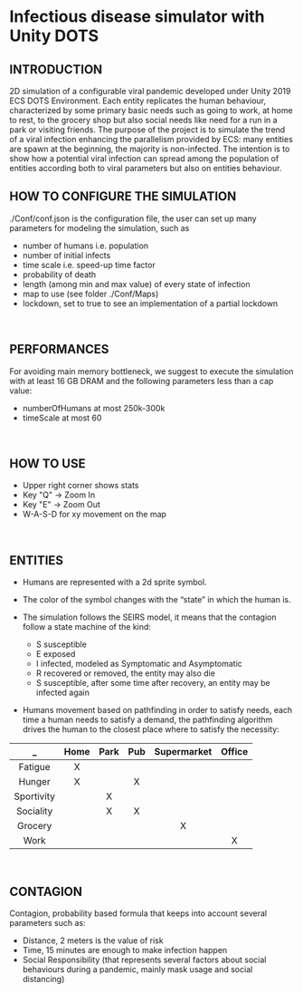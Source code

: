 # Infectious disease simulator with Unity DOTS

INTRODUCTION
------------

2D simulation of a configurable viral pandemic developed under Unity 2019 ECS DOTS Environment.
Each entity replicates the human behaviour, characterized by some primary basic needs such as going to work, at home to rest, to the grocery shop but also social needs like need for a run in a park or visiting friends.
The purpose of the project is to simulate the trend of a viral infection enhancing the parallelism provided by ECS: many entities are spawn at the beginning, the majority is non-infected. The intention is to show how a potential viral infection can spread among the population of entities according both to viral parameters but also on entities behaviour.
<br/>

HOW TO CONFIGURE THE SIMULATION
------------
./Conf/conf.json is the configuration file, the user can set up many parameters for modeling the simulation, such as 
- number of humans i.e. population
- number of initial infects
- time scale i.e. speed-up time factor
- probability of death 
- length (among min and max value) of every state of infection
- map to use (see folder ./Conf/Maps)
- lockdown, set to true to see an implementation of a partial lockdown

<br/>

PERFORMANCES
------------
For avoiding main memory bottleneck, we suggest to execute the simulation with at least 16 GB DRAM and the following parameters less than a cap value:
- numberOfHumans at most 250k-300k
- timeScale at most 60

<br />

HOW TO USE
-----------
- Upper right corner shows stats
- Key "Q" -> Zoom In
- Key "E" -> Zoom Out
- W-A-S-D for xy movement on the map 

<br/> 

ENTITIES
------------
- Humans are represented with a 2d sprite symbol.
  
- The color of the symbol changes with the “state” in which the human is.
  
- The simulation follows the SEIRS model, it means that the contagion follow a state machine of the kind:
	- S susceptible
	- E exposed
	- I infected, modeled as Symptomatic and Asymptomatic
	- R recovered or removed, the entity may also die
	- S susceptible, after some time after recovery, an entity may be infected again
  
- Humans movement based on pathfinding in order to satisfy needs, each time a human needs to satisfy a demand, the pathfinding algorithm drives the human to the closest place where to satisfy  the necessity:<br/>

_ | Home | Park | Pub | Supermarket | Office
:------: | :------: | :------: | :------: | :------: | :------:
  Fatigue | X | | | |
  Hunger | X | | X | |
  Sportivity |  | X | | |
  Sociality |  | X | X | |
  Grocery |  | | | X |
  Work |  | | | | X |

<br/>

CONTAGION
------------
Contagion, probability based formula that keeps into account several parameters such as:
- Distance, 2 meters is the value of risk 
- Time, 15 minutes are enough to make infection happen
- Social Responsibility (that represents several factors about social behaviours during a pandemic, mainly mask usage and social distancing)
<br/>
